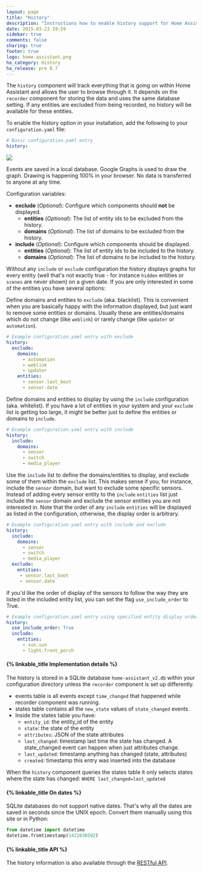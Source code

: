 ```yaml
---
layout: page
title: "History"
description: "Instructions how to enable history support for Home Assistant."
date: 2015-03-23 19:59
sidebar: true
comments: false
sharing: true
footer: true
logo: home-assistant.png
ha_category: History
ha_release: pre 0.7
---
```



The `history` component will track everything that is going on within Home Assistant and allows the user to browse through it. It depends on the `recorder` component for storing the data and uses the same database setting. If any entities are excluded from being recorded, no history will be available for these entities.

To enable the history option in your installation, add the following to your `configuration.yaml` file:

```yaml
# Basic configuration.yaml entry
history:
```

<p class='img'>
  <a href='{{site_root}}/images/screenshots/component_history_24h.png'>
    <img src='{{site_root}}/images/screenshots/component_history_24h.png' />
  </a>
</p>

<p class='note'>
Events are saved in a local database. Google Graphs is used to draw the graph. Drawing is happening 100% in your browser. No data is transferred to anyone at any time.
</p>


Configuration variables:

- **exclude** (*Optional*): Configure which components should **not** be displayed. 
  - **entities** (*Optional*): The list of entity ids to be excluded from the history.
  - **domains** (*Optional*): The list of domains to be excluded from the history.
- **include** (*Optional*): Configure which components should be displayed. 
  - **entities** (*Optional*): The list of entity ids to be included to the history.
  - **domains** (*Optional*): The list of domains to be included to the history.

Without any `include` or `exclude` configuration the history displays graphs for every entity (well that's not exactly true - for instance `hidden` entities or `scenes` are never shown) on a given date. If you are only interested in some of the entities you have several options:

Define domains and entities to `exclude` (aka. blacklist). This is convenient when you are basically happy with the information displayed, but just want to remove some entities or domains. Usually these are entities/domains which do not change (like `weblink`) or rarely change (like `updater` or `automation`).

```yaml
# Example configuration.yaml entry with exclude
history:
  exclude:
    domains:
      - automation
      - weblink
      - updater
    entities:
      - sensor.last_boot
      - sensor.date
```

Define domains and entities to display by using the `include` configuration (aka. whitelist). If you have a lot of entities in your system and your `exclude` list is getting too large, it might be better just to define the entities or domains to `include`.

```yaml
# Example configuration.yaml entry with include
history:
  include:
    domains:
      - sensor
      - switch
      - media_player
```

Use the `include` list to define the domains/entities to display, and exclude some of them within the `exclude` list. This makes sense if you, for instance, include the `sensor` domain, but want to exclude some specific sensors. Instead of adding every sensor entity to the `include` `entities` list just include the `sensor` domain and exclude the sensor entities you are not interested in.  Note that the order of any `include` `entities` will be displayed as listed in the configuration, otherwise, the display order is arbitrary.

```yaml
# Example configuration.yaml entry with include and exclude
history:
  include:
    domains:
      - sensor
      - switch
      - media_player
  exclude:
    entities:
     - sensor.last_boot
     - sensor.date
```

If you'd like the order of display of the sensors to follow the way
they are listed in the included entity list, you can set the flag
`use_include_order` to True.

```yaml
# Example configuration.yaml entry using specified entity display order
history:
  use_include_order: True
  include:
    entities:
      - sun.sun
      - light.front_porch
```


#### {% linkable_title Implementation details %}

The history is stored in a SQLite database `home-assistant_v2.db` within your configuration directory unless the `recorder` component is set up differently.

 - events table is all events except `time_changed` that happened while recorder component was running.
 - states table contains all the `new_state` values of `state_changed` events.
 - Inside the states table you have:
   - `entity_id`: the entity_id of the entity
   - `state`: the state of the entity
   - `attributes`: JSON of the state attributes
   - `last_changed`: timestamp last time the state has changed. A state_changed event can happen when just attributes change.
   - `last_updated`: timestamp anything has changed (state, attributes)
   - `created`: timestamp this entry was inserted into the database

When the `history` component queries the states table it only selects states where the state has changed: `WHERE last_changed=last_updated`

#### {% linkable_title On dates %} 

SQLite databases do not support native dates. That's why all the dates are saved in seconds since the UNIX epoch. Convert them manually using this site or in Python:

```python
from datetime import datetime
datetime.fromtimestamp(1422830502)
```

#### {% linkable_title API %}

The history information is also available through the [RESTful API](/developers/rest_api/#get-apihistory).

